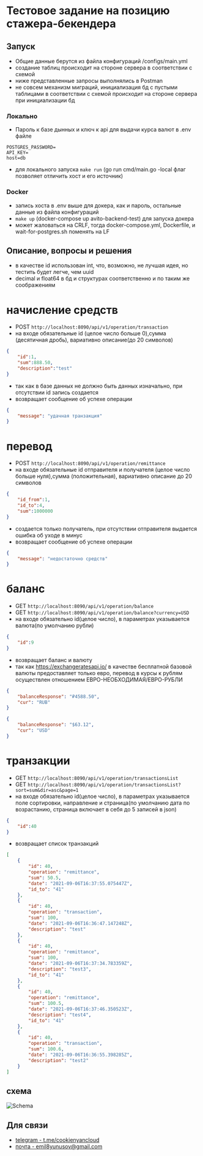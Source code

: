 # Тестовое задание на позицию стажера-бекендера

## Запуск
- Общие данные берутся из файла конфигураций /configs/main.yml
- создание таблиц происходит на стороне сервера в соответствии с схемой
- ниже представленные запросы выполнялись в Postman
- не совсем механизм миграций, инициализация бд с пустыми таблицами в соответствии с схемой происходит на стороне сервера при инициализации бд
### Локально
- Пароль к базе дынных и ключ к api для выдачи курса валют в .env файле
```dotenv
POSTGRES_PASSWORD=
API_KEY=
host=db
 ```
- для локального запуска `make run` (go run cmd/main.go -local флаг позволяет отличить хост и его источник)
### Docker
- запись хоста в .env выше для докера, как и пароль, остальные данные из файла конфигураций
- `make up` (docker-compose up avito-backend-test) для запуска докера
- может жаловаться на CRLF, тогда docker-compose.yml, Dockerfile, и wait-for-postgres.sh поменять на LF 

## Описание, вопросы и решения
- в качестве id использован int, что, возможно, не лучшая идея, но тестить будет легче, чем uuid
- decimal и float64 в бд и структурах соответственно и по таким же соображениям
# начисление средств
- POST `http://localhost:8090/api/v1/operation/transaction`
- на входе обязательные id (целое число больше 0),сумма (десятичная дробь), вариативно описание(до 20 символов)
```json
{
    "id":1,
    "sum":888.50,
    "description":"test"
}
```
- так как в базе данных не должно быть данных изначально, при отсутствии id запись создается
- возвращает сообщение об успехе операции
```json
{
    "message": "удачная транзакция"
}
```

# перевод
- POST `http://localhost:8090/api/v1/operation/remittance`
- на входе обязательные id отправителя и получателя (целое число больше нуля),сумма (положительная), вариативно описание до 20 символов
```json
{
    "id_from":1,
    "id_to":4,
    "sum":1000000
}
```
- создается только получатель, при отсутствии отправителя выдается ошибка об уходе в минус
- возвращает сообщение об успехе операции
```json
{
    "message": "недостаточно средств"
}
```


# баланс
- GET `http://localhost:8090/api/v1/operation/balance`
- GET `http://localhost:8090/api/v1/operation/balance?currency=USD`
- на входе обязательно id(целое число), в параметрах указывается валюта(по умолчанию рубли)
```json
{
    "id":9
}
```
- возвращает баланс и валюту
- так как https://exchangeratesapi.io/ в качестве бесплатной базовой валюты предоставляет только евро, перевод в курсы к рублям осуществлен отношением ЕВРО-НЕОБХОДИМАЯ/ЕВРО-РУБЛИ

```json
{
    "balanceResponse": "₽4588.50",
    "cur": "RUB"
}
```
```json
{
    "balanceResponse": "$63.12",
    "cur": "USD"
}
```

# транзакции
- GET `http://localhost:8090/api/v1/operation/transactionsList`
- GET `http://localhost:8090/api/v1/operation/transactionsList?sort=sum&dir=asc&page=1`
- на входе обязательно id(целое число), в параметрах указывается поле сортировки, направление и страница(по умолчанию дата по возрастанию, страница включает в себя до 5 записей в json)
```json
{
    "id":40
}
```
- возвращает список транзакций

```json
[
    {
        "id": 40,
        "operation": "remittance",
        "sum": 50.5,
        "date": "2021-09-06T16:37:55.075447Z",
        "id_to": "41"
    },
    {
        "id": 40,
        "operation": "transaction",
        "sum": 100,
        "date": "2021-09-06T16:36:47.147248Z",
        "description": "test"
    },
    {
        "id": 40,
        "operation": "remittance",
        "sum": 100,
        "date": "2021-09-06T16:37:34.783359Z",
        "description": "test3",
        "id_to": "41"
    },
    {
        "id": 40,
        "operation": "remittance",
        "sum": 100.5,
        "date": "2021-09-06T16:37:46.350523Z",
        "description": "test4",
        "id_to": "41"
    },
    {
        "id": 40,
        "operation": "transaction",
        "sum": 100.6,
        "date": "2021-09-06T16:36:55.398285Z",
        "description": "test2"
    }
]
```

## схема
![Schema](https://i.ibb.co/YbMpDPy/avito-schema.png)



## Для связи
- [telegram - t.me/cookienyancloud](t.me/cookienyancloud)
- [почта - emil8yunusov@gmail.com](emil8yunusov@gmail.com)





 
 
 